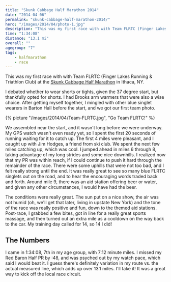 ```yaml
---
title: "Skunk Cabbage Half Marathon 2014"
date: "2014-04-06"
permalink: "skunk-cabbage-half-marathon-2014/"
hero: "/images/2014/04/photo-1.jpg"
description: "This was my first race with with Team FLRTC (Finger Lakes Running & Triathlon Club) at the Skunk Cabbage Half Marathon."
time: "1:34:08"
distance: "13.1 mi"
overall: ""
agegroup: "7"
tags:
    - halfmarathon
    - race
---
```


This was my first race with with Team FLRTC (Finger Lakes Running & Triathlon Club) at the [Skunk Cabbage Half Marathon](http://fingerlakesrunners.org/wordpress/road-races/skunk-cabbage-classic/) in Ithaca, NY.

I debated whether to wear shorts or tights, given the 37 degree start, but thankfully opted for shorts. I had Brooks arm warmers that were also a wise choice. After getting myself together, I mingled with other blue singlet wearers in Barton Hall before the start, and we got our first team photo.

{% picture "/images/2014/04/Team-FLRTC.jpg", "Go Team FLRTC!" %}

We assembled near the start, and it wasn't long before we were underway. My GPS watch wasn't even ready yet, so I spent the first 20 seconds of running waiting for it to catch up. The first 4 miles were pleasant, and I caught up with Jim Hodges, a friend from ski club. We spent the next few miles catching up, which was cool. I jumped ahead in miles 6 through 8, taking advantage of my long strides and some nice downhills. I realized now that my PR was within reach, if I could continue to push it hard through the remainder of the race. There were some uphills that were not too bad, and I felt really strong until the end. It was really great to see so many blue FLRTC singlets out on the road, and to hear the encouraging words traded back and forth. Around mile 9, there was an aid station offering beer or water, and given any other circumstances, I would have had the beer.

The conditions were really great. The sun put on a nice show, the air was not humid (oh, we'll get that later, living in upstate New York) and the tone of the race was really positive and fun, down to the themed aid stations. Post-race, I grabbed a few bites, got in line for a really great sports massage, and then turned out an extra mile as a cooldown on the way back to the car. My training day called for 14, so 14 I did!

## The Numbers

I came in 1:34:08, 7th in my age group, with 7:12 minute miles. I missed my Red Baron Half PR by :48, and was psyched out by my watch pace, which said I would beat it. I guess there's definitely variation in my route vs. the actual measured line, which adds up over 13.1 miles. I'll take it! It was a great way to kick off the local race circuit.
